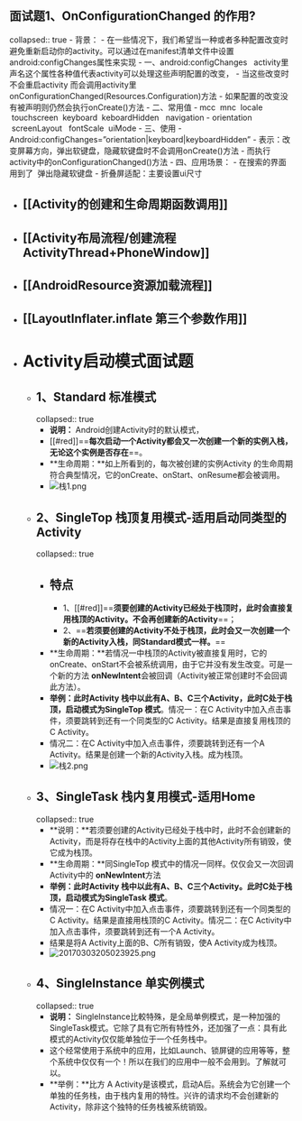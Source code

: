 ## 面试题1、OnConfigurationChanged 的作用?
collapsed:: true
	- 背景：
		- 在一些情况下，我们希望当一种或者多种配置改变时避免重新启动你的activity。可以通过在manifest清单文件中设置 android:configChanges属性来实现
	- 一、android:configChanges   activity里声名这个属性各种值代表activity可以处理这些声明配置的改变，
		- 当这些改变时不会重启activity 而会调用activity里onConfigurationChanged(Resources.Configuration)方法
		- 如果配置的改变没有被声明则仍然会执行onCreate()方法
	- 二、常用值
		- mcc  mnc  locale  touchscreen  keyboard  keboardHidden   navigation
		- orientation  screenLayout   fontScale  uiMode
	- 三、使用
		- Android:configChanges=”orientation|keyboard|keyboardHidden”
		- 表示：改变屏幕方向，弹出软键盘，隐藏软键盘时不会调用onCreate()方法
		- 而执行activity中的onConfigurationChanged()方法
	- 四、应用场景：
		- 在搜索的界面用到了  弹出隐藏软键盘
		- 折叠屏适配：主要设置ui尺寸
- ## [[Activity的创建和生命周期函数调用]]
- ## [[Activity布局流程/创建流程ActivityThread+PhoneWindow]]
- ## [[AndroidResource资源加载流程]]
- ## [[LayoutInflater.inflate 第三个参数作用]]
- # Activity启动模式面试题
	- ## 1、**Standard 标准模式**
	  collapsed:: true
		- **说明：** Android创建Activity时的默认模式，
		- [[#red]]==**每次启动一个Activity都会又一次创建一个新的实例入栈，无论这个实例是否存在**==。
		- **生命周期：**如上所看到的，每次被创建的实例Activity 的生命周期符合典型情况，它的onCreate、onStart、onResume都会被调用。
		- ![栈1.png](../assets/栈1_1692968879315_0.png)
	- ## 2、**SingleTop 栈顶复用模式**-适用启动同类型的Activity
	  collapsed:: true
		- ## 特点
			- 1、[[#red]]==**须要创建的Activity已经处于栈顶时，此时会直接复用栈顶的Activity。不会再创建新的Activity**==；
			- 2、==**若须要创建的Activity不处于栈顶，此时会又一次创建一个新的Activity入栈，同Standard模式一样。**==
		- **生命周期：**若情况一中栈顶的Activity被直接复用时，它的onCreate、onStart不会被系统调用，由于它并没有发生改变。可是一个新的方法 **onNewIntent**会被回调（Activity被正常创建时不会回调此方法）。
		- **举例：**此时Activity 栈中以此有A、B、C三个Activity，此时C处于栈顶，启动模式为**SingleTop 模式**。情况一：在C Activity中加入点击事件，须要跳转到还有一个同类型的C Activity。结果是直接复用栈顶的C Activity。
		- 情况二：在C Activity中加入点击事件，须要跳转到还有一个A Activity。结果是创建一个新的Activity入栈。成为栈顶。
		- ![栈2.png](../assets/栈2_1692969037746_0.png)
	- ## 3、**SingleTask 栈内复用模式**-适用Home
	  collapsed:: true
		- **说明：**若须要创建的Activity已经处于栈中时，此时不会创建新的Activity，而是将存在栈中的Activity上面的其他Activity所有销毁，使它成为栈顶。
		- **生命周期：**同SingleTop 模式中的情况一同样。仅仅会又一次回调Activity中的 **onNewIntent**方法
		- **举例：**此时Activity 栈中以此有A、B、C三个Activity。此时C处于栈顶，启动模式为**SingleTask 模式**。
		- 情况一：在C Activity中加入点击事件，须要跳转到还有一个同类型的C Activity。结果是直接用栈顶的C Activity。情况二：在C Activity中加入点击事件，须要跳转到还有一个A Activity。
		- 结果是将A Activity上面的B、C所有销毁，使A Activity成为栈顶。
		- ![20170303205023925.png](../assets/20170303205023925_1692969140130_0.png)
	- ## 4、**SingleInstance 单实例模式**
	  collapsed:: true
		- **说明：** SingleInstance比較特殊，是全局单例模式，是一种加强的SingleTask模式。它除了具有它所有特性外，还加强了一点：具有此模式的Activity仅仅能单独位于一个任务栈中。
		- 这个经常使用于系统中的应用，比如Launch、锁屏键的应用等等，整个系统中仅仅有一个！所以在我们的应用中一般不会用到。了解就可以。
		- **举例：**比方 A Activity是该模式，启动A后。系统会为它创建一个单独的任务栈，由于栈内复用的特性。兴许的请求均不会创建新的Activity，除非这个独特的任务栈被系统销毁。